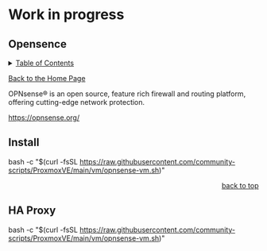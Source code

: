 # Work in progress

<a id="readme_top"></a>


## Opensence

<details>
<summary><u>Table of Contents</u></summary>

+ <a href="#Proxmox">Proxmox</a>

+ <a href="#NVIDIA_Drivers">NVIDIA Drivers</a>


+ <a href="#Home_Assitant">Home Assitant</a>


+ <a href="#Unifi">Unifi</a>

	
+ <a href="#Vaultwarden">Vaultwarden</a>

	
+ <a href="#Frigate">Frigate</a>

	
+ <a href="#immich">immich</a>

		
+ <a href="#Jellyfin">Jellyfin</a>

		
+ <a href="#Plex">Plex</a>

		
+ <a href="#Media">Media</a>

	+ <a href="#Ombi">Ombi</a>
	+ <a href="#Jellystat">Jellystat</a>
	+ <a href="#Tautulli">Tautulli</a>
	+ <a href="#jellyplex_watched">jellyplex-watched</a>
	
+ <a href="#Downloaders">Downloaders</a>

	+ <a href="#flaresolverr">flaresolverr</a>
	+ <a href="#prowlarr">prowlarr</a>
	+ <a href="#Radarr">Radarr</a>
	+ <a href="#Sonarr">Sonarr</a>
	+ <a href="#qbittorrent">qbittorrent</a>
	+ <a href="#huntarr">huntarr</a>
	
+ <a href="#ollama">ollama</a>

+ <a href="#tdarr">tdarr</a>

	
</details>  



<a href="https://github.com/HomeStudiosDIY">Back to the Home Page</a>		


OPNsense® is an open source, feature rich firewall and routing platform, offering cutting-edge network protection.

https://opnsense.org/

## Install

bash -c "$(curl -fsSL https://raw.githubusercontent.com/community-scripts/ProxmoxVE/main/vm/opnsense-vm.sh)"








<p align="right"><a href="#readme_top">back to top</a></p>


<a id="HA_Proxy"></a>
## HA Proxy								



bash -c "$(curl -fsSL https://raw.githubusercontent.com/community-scripts/ProxmoxVE/main/vm/opnsense-vm.sh)"




